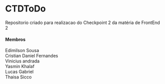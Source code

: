 # CTDToDo
Repositorio criado para realizacao do Checkpoint 2 da matéria de FrontEnd 2
#### Membros 

<p>Edimilson Sousa<br>
Cristian Daniel Fernandes<br>
Vinicius andrada<br>
Yasmin Khalaf<br>
Lucas Gabriel<br>
Thaisa Sicco
</p>